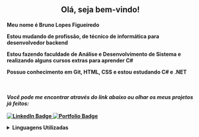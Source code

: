 <h2 align="center"> Olá, seja bem-vindo!</h2>

<h4>
<p>Meu nome é Bruno Lopes Figueiredo<p/>
<p>Estou mudando de profissão, de técnico de informática para desenvolvedor backend<p/>
<p>Estou fazendo faculdade de Análise e Desenvolvimento de Sistema e realizando alguns cursos extras para aprender C#<p/>
<p>Possuo conhecimento em Git, HTML, CSS e estou estudando C# e .NET<p/>
<h4/>

<br/>

<p>
    <i>Você pode me encontrar através do link abaixo ou olhar os meus projetos já feitos:</i>
    <br/><br/>
    <a href="https://www.linkedin.com/in/bruno-lopes-517585268/">
        <img src="https://img.shields.io/badge/linkedin-%230077B5.svg?style=for-the-badge&logo=linkedin&logoColor=white" alt="LinkedIn Badge" />
    </a>
    <a href=" link ">
        <img src="https://img.shields.io/badge/Portfolio-FF5722?style=for-the-badge&logo=todoist&logoColor=white" alt="Portfolio Badge" />
    </a>
</p>

<details>
    <summary>Linguagens Utilizadas</summary>
    <br/>
    <p>
        <img src="https://github-readme-stats.vercel.app/api/top-langs?username=brunolf23&layout=compact&theme=dark&locale=en&langs_count=10" alt="Techs used in projects" width="495px" />
    </p>
</details>
